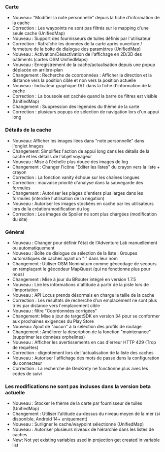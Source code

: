 ### Carte
- Nouveau: "Modifier la note personnelle" depuis la fiche d'information de la cache
- Correction : Les waypoints ne sont pas filtrés sur le mapping d'une seule cache (UnifiedMap)
- Nouveau : Support des fournisseurs de tuiles définis par l'utilisateur
- Correction : Rafraîchir les données de la carte après ouverture / fermeture de la boîte de dialogue des paramètres (UnifiedMap)
- Nouveau : Activation/Désactivation de l'affichage en 2D/3D des bâtiments (cartes OSM UnifiedMaps)
- Nouveau : Enregistrement de la cache/actualisation depuis une popup déplacée en arrière-plan
- Changement : Recherche de coordonnées : Afficher la direction et la distance vers la position cible et non vers la position actuelle
- Nouveau : Indicateur graphique D/T dans la fiche d'information de la cache
- Correction : La boussole est cachée quand la barre de filtres est visible (UnifiedMap)
- Changement : Suppression des légendes du thème de la carte
- Correction : plusieurs popups de sélection de navigation lors d'un appui long

### Détails de la cache
- Nouveau: Afficher les images liées dans "note personnelle" dans l'onglet Images
- Changement: Simplifiez l'action de appui long dans les détails de la cache et les détails de l'objet voyageur
- Nouveau : Mise à l'échelle plus douce des images de log
- Changement : Changer l'icône "Editer les listes" du crayon vers la liste + crayon
- Correction : La fonction vanity échoue sur les chaînes longues
- Correction : mauvaise priorité d'analyse dans la sauvegarde des formules
- Changement : Autoriser les plages d'entiers plus larges dans les formules (interdire l'utilisation de la négation)
- Nouveau : Autoriser les images stockées en cache par les utilisateurs lors de la création/modification du log
- Correction : Les images de Spoiler ne sont plus chargées (modification du site)

### Général
- Nouveau : Changer pour définir l'état de l'Adventure Lab manuellement ou automatiquement
- Nouveau : Boîte de dialogue de sélection de la liste : Groupes automatiques de caches ayant un ":" dans leur nom
- Changement : Utiliser OSM Nominatum comme géocodage de secours en remplaçant le géocodeur MapQuest (qui ne fonctionne plus pour nous)
- Changement : Mise à jour du BRouter intégré en version 1.7.5
- Nouveau : Lire les informations d'altitude à partir de la piste lors de l'importation
- Nouveau : API Locus prends désormais en charge la taille de la cache
- Correction : Les résultats de recherche d'un emplacement ne sont plus triés par distance vers l'emplacement cible
- Nouveau : filtre "Coordonnées corrigées"
- Changement: Mise à jour de targetSDK en version 34 pour se conformer aux prochaines exigences du Play Store
- Nouveau: Ajout de "aucun" à la sélection des profils de routage
- Changement : Améliorer la description de la fonction "maintenance" (supprimer les données orphelines)
- Nouveau : Afficher les avertissements en cas d'erreur HTTP 429 (Trop de requêtes)
- Correction : clignotement lors de l'actualisation de la liste des caches
- Nouveau : Autoriser l'affichage des mots de passe dans la configuration du connecteur
- Correction : La recherche de GeoKrety ne fonctionne plus avec les codes de suivi

### Les modifications ne sont pas incluses dans la version beta actuelle
- Nouveau : Stocker le thème de la carte par fournisseur de tuiles (UnifiedMap)
- Changement : Utiliser l'altitude au-dessus du niveau moyen de la mer (si disponible, Android 14+ uniquement)
- Nouveau : Surligner le cache/waypoint sélectionné (UnifiedMap)
- Nouveau : Autoriser plusieurs niveaux de hiérarchie dans les listes de caches
- New: Not yet existing variables used in projection get created in variable list
